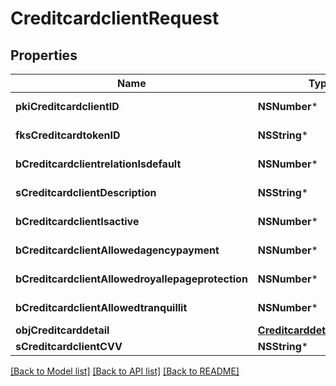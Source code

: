 # CreditcardclientRequest

## Properties
Name | Type | Description | Notes
------------ | ------------- | ------------- | -------------
**pkiCreditcardclientID** | **NSNumber*** | The unique ID of the Creditcardclient | [optional] 
**fksCreditcardtokenID** | **NSString*** | The creditcard token identifier | [optional] 
**bCreditcardclientrelationIsdefault** | **NSNumber*** | Whether if it&#39;s an relationisdefault | 
**sCreditcardclientDescription** | **NSString*** | The description of the Creditcardclient | 
**bCreditcardclientIsactive** | **NSNumber*** | Whether the creditcardclient is active or not | 
**bCreditcardclientAllowedagencypayment** | **NSNumber*** | Whether if it&#39;s an allowedagencypayment | 
**bCreditcardclientAllowedroyallepageprotection** | **NSNumber*** | Whether if it&#39;s an allowedroyallepageprotection | 
**bCreditcardclientAllowedtranquillit** | **NSNumber*** | Whether if it&#39;s an allowedtranquillit | 
**objCreditcarddetail** | [**CreditcarddetailRequest***](CreditcarddetailRequest.md) |  | 
**sCreditcardclientCVV** | **NSString*** | The creditcard card CVV | 

[[Back to Model list]](../README.md#documentation-for-models) [[Back to API list]](../README.md#documentation-for-api-endpoints) [[Back to README]](../README.md)


